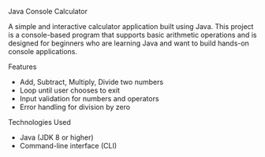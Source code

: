 Java Console Calculator

A simple and interactive calculator application built using Java. This project is a console-based program that supports basic arithmetic operations and is designed for beginners who are learning Java and want to build hands-on console applications.

Features

- Add, Subtract, Multiply, Divide two numbers
- Loop until user chooses to exit
- Input validation for numbers and operators
- Error handling for division by zero

Technologies Used

- Java (JDK 8 or higher)
- Command-line interface (CLI)



